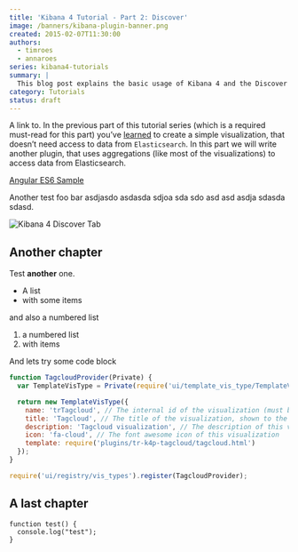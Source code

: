 ```yaml
---
title: 'Kibana 4 Tutorial - Part 2: Discover'
image: /banners/kibana-plugin-banner.png
created: 2015-02-07T11:30:00
authors:
  - timroes
  - annaroes
series: kibana4-tutorials
summary: |
  This blog post explains the basic usage of Kibana 4 and the Discover tab.
category: Tutorials
status: draft
---
```


A link to. In the previous part of this tutorial series (which is a required must-read
for this part) you’ve [learned](https://www.google.de) to create a simple visualization, that doesn’t
need access to data from `Elasticsearch`. In this part we will write another plugin,
that uses aggregations (like most of the visualizations) to access data from
Elasticsearch.

[Angular ES6 Sample](github:timroes/angular-es6-sample)

Another test foo bar asdjasdo asdasda sdjoa sda sdo asd asd asdja sdasda sdasd.

![Kibana 4 Discover Tab](/images/kibana4-tutorials/discover-unfiltered.png)

Another chapter
---------------

Test **another** one.

* A list
* with some items

and also a numbered list

1. a numbered list
2. with items

And lets try some code block

```javascript
function TagcloudProvider(Private) {
  var TemplateVisType = Private(require('ui/template_vis_type/TemplateVisType'));

  return new TemplateVisType({
    name: 'trTagcloud', // The internal id of the visualization (must be unique)
    title: 'Tagcloud', // The title of the visualization, shown to the user
    description: 'Tagcloud visualization', // The description of this vis
    icon: 'fa-cloud', // The font awesome icon of this visualization
    template: require('plugins/tr-k4p-tagcloud/tagcloud.html')
  });
}

require('ui/registry/vis_types').register(TagcloudProvider);
```

A last chapter
--------------

```
function test() {
  console.log("test");
}
```
